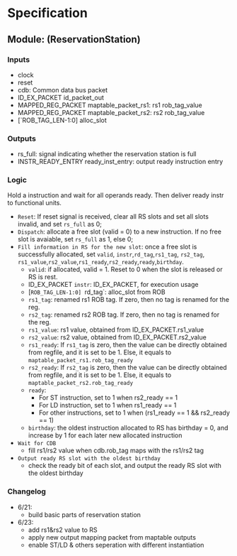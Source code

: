 # Specification

## Module: (ReservationStation)
### Inputs

- clock
- reset
- cdb: Common data bus packet
- ID_EX_PACKET id_packet_out 
- MAPPED_REG_PACKET maptable_packet_rs1: rs1 rob_tag_value
- MAPPED_REG_PACKET maptable_packet_rs2: rs2 rob_tag_value
- [`ROB_TAG_LEN-1:0] alloc_slot

### Outputs

- rs_full: signal indicating whether the reservation station is full  
- INSTR_READY_ENTRY ready_inst_entry: output ready instruction entry

### Logic
Hold a instruction and wait for all operands ready. Then deliver ready instr to functional units.
- `Reset`: If reset signal is received, clear all RS slots and set all slots invalid, and set `rs_full` as 0;
- `Dispatch`: allocate a free slot (valid = 0) to a new instruction. If no free slot is avaiable, set `rs_full` as 1, else 0;
- `Fill information in RS for the new slot`: once a free slot is successfully allocated, set `valid`, `instr`,`rd_tag`,`rs1_tag`, `rs2_tag`, `rs1_value`,`rs2_value`,`rs1_ready`,`rs2_ready`,`ready`,`birthday`.
  - `valid`: if allocated, valid = 1. Reset to 0 when the slot is released or RS is rest.
  - ID_EX_PACKET `instr`: ID_EX_PACKET, for execution usage
  - [`ROB_TAG_LEN-1:0] `rd_tag`: alloc_slot from ROB
  - `rs1_tag`: renamed rs1 ROB tag. If zero, then no tag is renamed for the reg. 
  - `rs2_tag`: renamed rs2 ROB tag.  If zero, then no tag is renamed for the reg. 
  - `rs1_value`: rs1 value, obtained from ID_EX_PACKET.rs1_value
  - `rs2_value`: rs2 value, obtained from ID_EX_PACKET.rs2_value
  - `rs1_ready`: If `rs1_tag` is zero, then the value can be directly obtained from regfile, and it is set to be 1. Else, it equals to `maptable_packet_rs1.rob_tag_ready`
  - `rs2_ready`: If `rs2_tag` is zero, then the value can be directly obtained from regfile, and it is set to be 1. Else, it equals to `maptable_packet_rs2.rob_tag_ready`
  - `ready`: 
    - For ST instruction, set to 1 when rs2_ready == 1
    - For LD instruction, set to 1 when rs1_ready == 1
    - For other instructions, set to 1 when (rs1_ready == 1 && rs2_ready == 1)
  - `birthday`: the oldest instruction allocated to RS has birthday = 0, and increase by 1 for each later new allocated instruction
- `Wait for CDB`
  - fill rs1/rs2 value when cdb.rob_tag maps with the rs1/rs2 tag
- `Output ready RS slot with the oldest birthday`
  - check the ready bit of each slot, and output the ready RS slot with the oldest birthday


### Changelog
- 6/21:
    - build basic parts of reservation station
- 6/23:
    - add rs1&rs2 value to RS
    - apply new output mapping packet from maptable outputs
    - enable ST/LD & others seperation with different instantiation